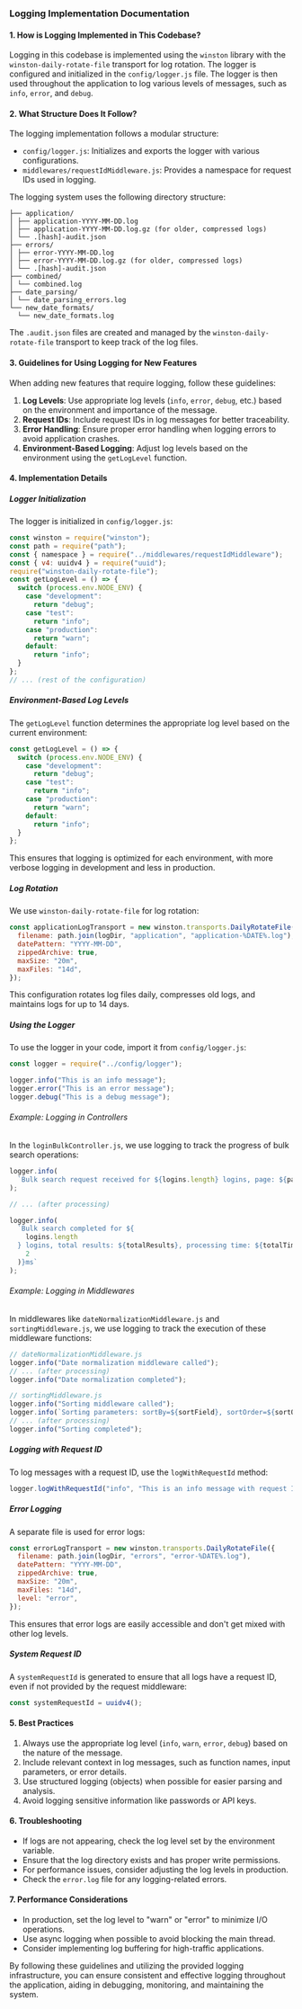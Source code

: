 ### Logging Implementation Documentation

#### 1. How is Logging Implemented in This Codebase?

Logging in this codebase is implemented using the `winston` library with the `winston-daily-rotate-file` transport for log rotation. The logger is configured and initialized in the `config/logger.js` file. The logger is then used throughout the application to log various levels of messages, such as `info`, `error`, and `debug`.

#### 2. What Structure Does It Follow?

The logging implementation follows a modular structure:

- `config/logger.js`: Initializes and exports the logger with various configurations.
- `middlewares/requestIdMiddleware.js`: Provides a namespace for request IDs used in logging.

The logging system uses the following directory structure:

```
├── application/
│ ├── application-YYYY-MM-DD.log
│ ├── application-YYYY-MM-DD.log.gz (for older, compressed logs)
│ └── .[hash]-audit.json
├── errors/
│ ├── error-YYYY-MM-DD.log
│ ├── error-YYYY-MM-DD.log.gz (for older, compressed logs)
│ └── .[hash]-audit.json
├── combined/
│ └── combined.log
├── date_parsing/
│ └── date_parsing_errors.log
└── new_date_formats/
  └── new_date_formats.log
```

The `.audit.json` files are created and managed by the `winston-daily-rotate-file` transport to keep track of the log files.

#### 3. Guidelines for Using Logging for New Features

When adding new features that require logging, follow these guidelines:

1. **Log Levels**: Use appropriate log levels (`info`, `error`, `debug`, etc.) based on the environment and importance of the message.
2. **Request IDs**: Include request IDs in log messages for better traceability.
3. **Error Handling**: Ensure proper error handling when logging errors to avoid application crashes.
4. **Environment-Based Logging**: Adjust log levels based on the environment using the `getLogLevel` function.

#### 4. Implementation Details

##### Logger Initialization

The logger is initialized in `config/logger.js`:

```javascript
const winston = require("winston");
const path = require("path");
const { namespace } = require("../middlewares/requestIdMiddleware");
const { v4: uuidv4 } = require("uuid");
require("winston-daily-rotate-file");
const getLogLevel = () => {
  switch (process.env.NODE_ENV) {
    case "development":
      return "debug";
    case "test":
      return "info";
    case "production":
      return "warn";
    default:
      return "info";
  }
};
// ... (rest of the configuration)
```

##### Environment-Based Log Levels

The `getLogLevel` function determines the appropriate log level based on the current environment:

```javascript
const getLogLevel = () => {
  switch (process.env.NODE_ENV) {
    case "development":
      return "debug";
    case "test":
      return "info";
    case "production":
      return "warn";
    default:
      return "info";
  }
};
```

This ensures that logging is optimized for each environment, with more verbose logging in development and less in production.

##### Log Rotation

We use `winston-daily-rotate-file` for log rotation:

```javascript
const applicationLogTransport = new winston.transports.DailyRotateFile({
  filename: path.join(logDir, "application", "application-%DATE%.log"),
  datePattern: "YYYY-MM-DD",
  zippedArchive: true,
  maxSize: "20m",
  maxFiles: "14d",
});
```

This configuration rotates log files daily, compresses old logs, and maintains logs for up to 14 days.

##### Using the Logger

To use the logger in your code, import it from `config/logger.js`:

```javascript
const logger = require("../config/logger");

logger.info("This is an info message");
logger.error("This is an error message");
logger.debug("This is a debug message");
```

###### Example: Logging in Controllers

In the `loginBulkController.js`, we use logging to track the progress of bulk search operations:

```javascript
logger.info(
  `Bulk search request received for ${logins.length} logins, page: ${page}, installed_software: ${installedSoftware}`
);

// ... (after processing)

logger.info(
  `Bulk search completed for ${
    logins.length
  } logins, total results: ${totalResults}, processing time: ${totalTime.toFixed(
    2
  )}ms`
);
```

###### Example: Logging in Middlewares

In middlewares like `dateNormalizationMiddleware.js` and `sortingMiddleware.js`, we use logging to track the execution of these middleware functions:

```javascript
// dateNormalizationMiddleware.js
logger.info("Date normalization middleware called");
// ... (after processing)
logger.info("Date normalization completed");

// sortingMiddleware.js
logger.info("Sorting middleware called");
logger.info(`Sorting parameters: sortBy=${sortField}, sortOrder=${sortOrder}`);
// ... (after processing)
logger.info("Sorting completed");
```

##### Logging with Request ID

To log messages with a request ID, use the `logWithRequestId` method:

```javascript
logger.logWithRequestId("info", "This is an info message with request ID");
```

##### Error Logging

A separate file is used for error logs:

```javascript
const errorLogTransport = new winston.transports.DailyRotateFile({
  filename: path.join(logDir, "errors", "error-%DATE%.log"),
  datePattern: "YYYY-MM-DD",
  zippedArchive: true,
  maxSize: "20m",
  maxFiles: "14d",
  level: "error",
});
```

This ensures that error logs are easily accessible and don't get mixed with other log levels.

##### System Request ID

A `systemRequestId` is generated to ensure that all logs have a request ID, even if not provided by the request middleware:

```javascript
const systemRequestId = uuidv4();
```

#### 5. Best Practices

1. Always use the appropriate log level (`info`, `warn`, `error`, `debug`) based on the nature of the message.
2. Include relevant context in log messages, such as function names, input parameters, or error details.
3. Use structured logging (objects) when possible for easier parsing and analysis.
4. Avoid logging sensitive information like passwords or API keys.

#### 6. Troubleshooting

- If logs are not appearing, check the log level set by the environment variable.
- Ensure that the log directory exists and has proper write permissions.
- For performance issues, consider adjusting the log levels in production.
- Check the `error.log` file for any logging-related errors.

#### 7. Performance Considerations

- In production, set the log level to "warn" or "error" to minimize I/O operations.
- Use async logging when possible to avoid blocking the main thread.
- Consider implementing log buffering for high-traffic applications.

By following these guidelines and utilizing the provided logging infrastructure, you can ensure consistent and effective logging throughout the application, aiding in debugging, monitoring, and maintaining the system.
